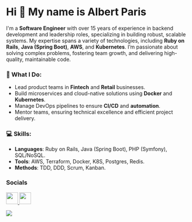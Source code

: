 Hi 👋 My name is Albert Paris
=============================

I'm a **Software Engineer** with over 15 years of experience in backend development and leadership roles, specializing in building robust, scalable systems. My expertise spans a variety of technologies, including **Ruby on Rails**, **Java (Spring Boot)**, **AWS**, and **Kubernetes**. I’m passionate about solving complex problems, fostering team growth, and delivering high-quality, maintainable code.

### 🌟 What I Do:
- Lead product teams in **Fintech** and **Retail** businesses.
- Build microservices and cloud-native solutions using **Docker** and **Kubernetes**.
- Manage DevOps pipelines to ensure **CI/CD** and **automation**.
- Mentor teams, ensuring technical excellence and efficient project delivery.

### 💻 Skills:
- **Languages**: Ruby on Rails, Java (Spring Boot), PHP (Symfony), SQL/NoSQL.
- **Tools**: AWS, Terraform, Docker, K8S, Postgres, Redis.
- **Methods**: TDD, DDD, Scrum, Kanban.


### Socials

<p align="left"> <a href="https://www.github.com/albertparis" target="_blank" rel="noreferrer"> <picture> <source media="(prefers-color-scheme: dark)" srcset="https://raw.githubusercontent.com/danielcranney/readme-generator/main/public/icons/socials/github-dark.svg" /> <source media="(prefers-color-scheme: light)" srcset="https://raw.githubusercontent.com/danielcranney/readme-generator/main/public/icons/socials/github.svg" /> <img src="https://raw.githubusercontent.com/danielcranney/readme-generator/main/public/icons/socials/github.svg" width="32" height="32" /> </picture> </a> <a href="https://www.linkedin.com/in/albertparisdev" target="_blank" rel="noreferrer"> <picture> <source media="(prefers-color-scheme: dark)" srcset="https://raw.githubusercontent.com/danielcranney/readme-generator/main/public/icons/socials/linkedin-dark.svg" /> <source media="(prefers-color-scheme: light)" srcset="https://raw.githubusercontent.com/danielcranney/readme-generator/main/public/icons/socials/linkedin.svg" /> <img src="https://raw.githubusercontent.com/danielcranney/readme-generator/main/public/icons/socials/linkedin.svg" width="32" height="32" /> </picture> </a></p>

![](https://hit.yhype.me/github/profile?user_id=92735836)
